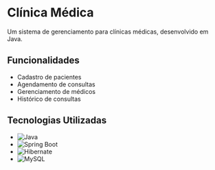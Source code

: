 # Clínica Médica

Um sistema de gerenciamento para clínicas médicas, desenvolvido em Java.

## Funcionalidades

- Cadastro de pacientes
- Agendamento de consultas
- Gerenciamento de médicos
- Histórico de consultas

## Tecnologias Utilizadas

- ![Java](https://img.shields.io/badge/Java-17-007396?logo=java&logoColor=white)
- ![Spring Boot](https://img.shields.io/badge/Spring%20Boot-2.6.6-6DB33F?logo=spring-boot&logoColor=white)
- ![Hibernate](https://img.shields.io/badge/Hibernate-5.6.5.Final-59666C?logo=hibernate&logoColor=white)
- ![MySQL](https://img.shields.io/badge/MySQL-9.0-4479A1?logo=mysql&logoColor=white)
